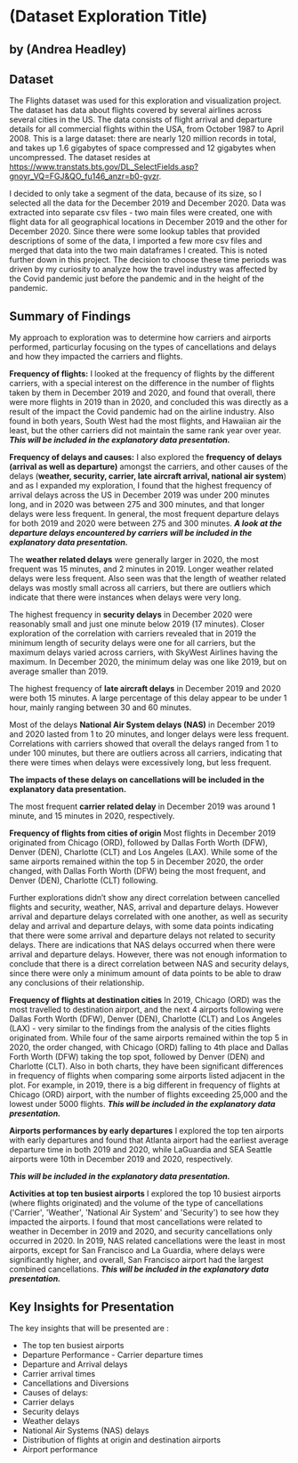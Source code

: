 # (Dataset Exploration Title)
## by (Andrea Headley)


## Dataset


The Flights dataset was used for this exploration and visualization project. The dataset has data about flights covered by several airlines across several cities in the US. The data consists of flight arrival and departure details for all commercial flights within the USA, from October 1987 to April 2008. This is a large dataset: there are nearly 120 million records in total, and takes up 1.6 gigabytes of space compressed and 12 gigabytes when uncompressed. The dataset resides at
https://www.transtats.bts.gov/DL_SelectFields.asp?gnoyr_VQ=FGJ&QO_fu146_anzr=b0-gvzr.

I decided to only take a segment of the data, because of its size, so I selected all the data for the December 2019 and December 2020. 
Data was extracted into separate csv files - two main files were created, one with flight data for all geographical locations in December 2019 and the other for December 2020. Since there were some lookup tables that provided descriptions of some of the data, I imported a few more csv files and merged that data into the two main dataframes I created. This is noted further down in this project. The decision to choose these time periods was driven by my curiosity to analyze how the travel industry was affected by the Covid pandemic just before the pandemic and in the height of the pandemic.



## Summary of Findings


My approach to exploration was to determine how carriers and airports performed, particurlay focusing on the types of cancellations and delays and how they impacted the carriers and flights. 

**Frequency of flights:**
I looked at the frequency of flights by the different carriers, with a special interest on the difference in the number of flights taken by them in December 2019 and 2020, and found that overall, there were more flights in 2019 than in 2020, and concluded this was directly as a result of the impact the Covid pandemic had on the airline industry. Also found in both years, South West had the most flights, and Hawaiian air the least, but the other carriers did not maintain the same rank year over year. 
***This will be included in the explanatory data presentation.***

**Frequency of delays and causes:**
 I also explored the **frequency of delays (arrival as well as departure)** amongst the carriers, and other causes of the delays (**weather, security, carrier, late aircraft arrival, national air system**) and as I expanded my exploration, I found that the highest frequency of arrival delays across the US in December 2019 was under 200 minutes long, and in 2020 was between 275 and 300 minutes, and that longer delays were less frequent. In general, the most frequent departure delays for both 2019 and 2020 were between 275 and 300 minutes. 
***A look at the departure delays encountered by carriers  will be included in the explanatory data presentation.***

The **weather related delays** were generally larger in 2020, the most frequent was 15 minutes, and 2 minutes in 2019. Longer weather related delays were less frequent. Also seen was that the length of weather related delays was mostly small across all carriers, but there are outliers which indicate that there were instances when delays were very long.

The highest frequency in **security delays** in December 2020 were reasonably small and just one minute below 2019 (17 minutes). Closer exploration of the correlation with carriers revealed that in 2019 the minimum length of security delays were one for all carriers, but the maximum delays varied across carriers, with SkyWest Airlines having the maximum. In December 2020, the minimum delay was one like 2019, but on average smaller than 2019.

The highest frequency of **late aircraft delays** in December 2019 and 2020 were both 15 minutes. A large percentage of this delay appear to be under 1 hour, mainly ranging between 30 and 60 minutes.

Most of the delays **National Air System delays (NAS)** in December 2019 and 2020 lasted from 1 to 20 minutes, and longer delays were less frequent. 
Correlations with carriers showed that overall the delays ranged from 1 to under 100 minutes, but there are outliers across all carriers, indicating that there were times when delays were excessively long, but less frequent.

**The impacts of these delays on cancellations will be included in the explanatory data presentation.**

The most frequent **carrier related delay** in December 2019 was around 1 minute, and 15 minutes in 2020, respectively.


**Frequency of flights from cities of origin**
Most flights in December 2019 originated from Chicago (ORD), followed by Dallas Forth Worth (DFW), Denver (DEN), Charlotte (CLT) and Los Angeles (LAX). While some of the same airports remained within the top 5 in December 2020, the order changed, with Dallas Forth Worth (DFW) being the most frequent, and Denver (DEN), Charlotte (CLT) following.

Further explorations didn’t show any direct correlation between cancelled flights and security, weather, NAS, arrival and departure delays. However arrival and departure delays correlated with one another, as well as security delay and arrival and departure delays, with some data points indicating that there were some arrival and departure delays not related to security delays. There are indications that NAS delays occurred when there were arrival and departure delays. However, there was not enough information to conclude that there is a direct correlation between NAS and security delays, since there were only a minimum amount of data points to be able to draw any conclusions of their relationship.

**Frequency of flights at destination cities**
In 2019, Chicago (ORD) was the most travelled to destination airport, and the next 4 airports following were Dallas Forth Worth (DFW), Denver (DEN), Charlotte (CLT) and Los Angeles (LAX) - very similar to the findings from the analysis of the cities flights originated from. While four of the same airports remained within the top 5 in 2020, the order changed, with Chicago (ORD) falling to 4th place and Dallas Forth Worth (DFW) taking the top spot, followed by Denver (DEN) and Charlotte (CLT). Also in both charts, they have been significant differences in frequency of flights when comparing some airports listed adjacent in the plot. For example, in 2019, there is a big different in frequency of flights at Chicago (ORD) airport, with the number of flights exceeding 25,000 and the lowest under 5000 flights.
***This will be included in the explanatory data presentation.***

**Airports performances by early departures**
I explored the top ten airports with early departures and found that Atlanta airport had the earliest average departure time in both 2019 and 2020, while LaGuardia and SEA Seattle airports were 10th in December 2019 and 2020, respectively.

***This will be included in the explanatory data presentation.***


**Activities at top ten busiest airports**
I explored the top 10 busiest airports (where flights originated) and the volume of the type of cancellations ('Carrier', 'Weather', 'National Air System' and 'Security') to see how they impacted the airports. I found that most cancellations were related to weather in December in 2019 and 2020, and security cancellations only occurred in 2020. In 2019, NAS related cancellations were the least in most airports, except for San Francisco and La Guardia, where delays were significantly higher, and overall, San Francisco airport had the largest combined cancellations.
***This will be included in the explanatory data presentation.***

## Key Insights for Presentation


The key insights that will be presented are :
- The top ten busiest airports
- Departure Performance - Carrier departure times
- Departure and Arrival delays
- Carrier arrival times
- Cancellations and Diversions
- Causes of delays:
- Carrier delays
- Security delays
- Weather delays
- National Air Systems (NAS) delays
- Distribution of flights at origin and destination airports
- Airport performance



